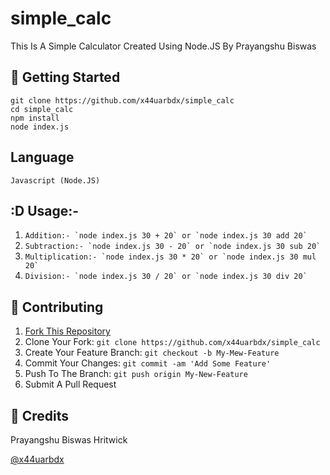 # simple_calc

This Is A Simple Calculator Created Using Node.JS By Prayangshu Biswas

## 🚀 Getting Started

```
git clone https://github.com/x44uarbdx/simple_calc
cd simple_calc
npm install
node index.js
```

## Language
` Javascript (Node.JS) ` 


## :D Usage:- 

1. ```Addition:- `node index.js 30 + 20` or `node index.js 30 add 20` ``` 
2. ```Subtraction:- `node index.js 30 - 20` or `node index.js 30 sub 20` ``` 
1. ```Multiplication:- `node index.js 30 * 20` or `node index.js 30 mul 20` ``` 
1. ```Division:- `node index.js 30 / 20` or `node index.js 30 div 20` ``` 

## 🤝 Contributing

1. [Fork This Repository](https://github.com/x44uarbdx/simple_calc/fork)
2. Clone Your Fork: `git clone https://github.com/x44uarbdx/simple_calc`
3. Create Your Feature Branch: `git checkout -b My-Mew-Feature`
4. Commit Your Changes: `git commit -am 'Add Some Feature'`
5. Push To The Branch: `git push origin My-New-Feature`
6. Submit A Pull Request

## 📝 Credits

 Prayangshu Biswas Hritwick
 
 [@x44uarbdx](https://github.com/x44uarbdx)


